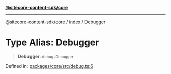 [**@sitecore-content-sdk/core**](../../README.md)

***

[@sitecore-content-sdk/core](../../README.md) / [index](../README.md) / Debugger

# Type Alias: Debugger

> **Debugger**: `debug.Debugger`

Defined in: [packages/core/src/debug.ts:6](https://github.com/Sitecore/content-sdk/blob/83cb65a3c972c72b48c373cdf1da3de357f70681/packages/core/src/debug.ts#L6)
